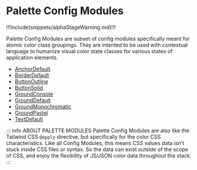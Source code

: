 # Palette Config Modules

!!!include(snippets/alphaStageWarning.md)!!!

Palette Config Modules are subset of config modules specifically meant for atomic color class groupings. They are intented to be used with contextual language to humanize visual color state classes for various states of application elements.


* [AnchorDefault](/modules/palettes/anchor-default)
* [BorderDefault](/modules/palettes/border-default)
* [ButtonOutline](/modules/palettes/button-outline)
* [ButtonSolid](/modules/palettes/button-solid)
* [GroundConsole](/modules/palettes/ground-console)
* [GroundDefault](/modules/palettes/ground-default)
* [GroundMonochromatic](/modules/palettes/ground-monochromatic)
* [GroundPastel](/modules/palettes/ground-pastel)
* [TextDefault](/modules/palettes/text-default)


::: info ABOUT PALETTE MODULES
Palette Config Modules are also like the Tailwind CSS `@apply` directive, but specifically for the color CSS characteristics. Like all Config Modules, this means CSS values data isn't stuck inside CSS files or syntax. So the data can exist outside of the scope of CSS, and enjoy the flexibility of JS/JSON color data throughout the stack.
:::
